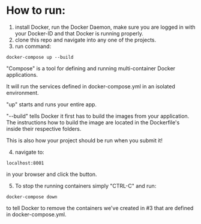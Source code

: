 # How to run:

1. install Docker, run the Docker Daemon, make sure you are logged in with your Docker-ID and that Docker is running properly.
2. clone this repo and navigate into any one of the projects.
3. run command:

```
docker-compose up --build
```
"Compose" is a tool for defining and running multi-container Docker applications.

It will run the services defined in docker-compose.yml in an isolated environment.

"up" starts and runs your entire app.

"--build" tells Docker it first has to build the images from your application. The instructions how to build the image are located in the Dockerfile's inside their respective folders.

This is also how your project should be run when you submit it!

4. navigate to:
```
localhost:8001
```
in your browser and click the button.

5. To stop the running containers simply "CTRL-C" and run:
```
docker-compose down
```
to tell Docker to remove the containers we've created in #3 that are defined in docker-compose.yml.



